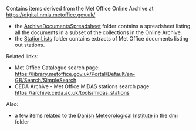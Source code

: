 Contains items derived from the Met Office Online Archive at https://digital.nmla.metoffice.gov.uk/


* the [ArchiveDocumentsSpreadsheet](ArchiveDocumentsSpreadsheet) folder contains a spreadsheet listing all the documents in a subset of the collections in the Online Archive.
* the [StationLists](StationLists) folder contains extracts of Met Office documents listing out stations.


Related links:

* Met Office Catalogue search page: https://library.metoffice.gov.uk/Portal/Default/en-GB/Search/SimpleSearch
* CEDA Archive - Met Office MIDAS stations search page: https://archive.ceda.ac.uk/tools/midas_stations


Also:
* a few items related to the [Danish Meteorological Institute](https://www.dmi.dk/) in the [dmi](dmi) folder